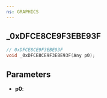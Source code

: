 ```yaml
---
ns: GRAPHICS
---
```

## _0xDFCE8CE9F3EBE93F

```c
// 0xDFCE8CE9F3EBE93F
void _0xDFCE8CE9F3EBE93F(Any p0);
```

## Parameters
* **p0**:

